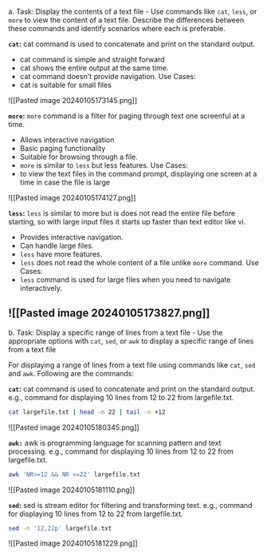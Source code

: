 a. Task: Display the contents of a text file - Use commands like `cat`, `less`, or `more` to view the content of a text file. Describe the differences between these commands and identify scenarios where each is preferable.

**`cat`:** cat command is used to concatenate and print on the standard output.
- cat command is simple and straight forward
- cat shows the entire output at the same time.
- cat command doesn't provide navigation.
 Use Cases:
- cat is suitable for small files

![[Pasted image 20240105173145.png]]

**`more`:** `more` command is a filter for paging through text one screenful at a time.
- Allows interactive navigation
- Basic paging functionality
- Suitable for browsing through a file.
- `more` is similar to `less` but less features.
Use Cases:
- to view the text files in the command prompt, displaying one screen at a time in case the file is large

![[Pasted image 20240105174127.png]]

**`less`:** `less` is similar to more but is does not read the entire file before starting, so with large input files it starts up faster than text editor like vi.
- Provides interactive navigation.
- Can handle large files.
- `less` have more features.
- `less` does not read the whole content of a file unlike `more` command.
Use Cases:
- `less` command is used for large files when you need to navigate interactively.

![[Pasted image 20240105173827.png]]
--
b. Task: Display a specific range of lines from a text file - Use the appropriate options with `cat`, `sed`, or `awk` to display a specific range of lines from a text file

For displaying a range of lines from a text file using commands like `cat`, `sed` and `awk`. Following are the commands:

**`cat`:**  cat command is used to concatenate and print on the standard output.
e.g., command for displaying 10 lines from 12 to 22 from largefile.txt.

```bash
cat largefile.txt | head -n 22 | tail -n +12
```
![[Pasted image 20240105180345.png]]

**`awk:`** awk is programming language for scanning pattern and text processing.
e.g., command for displaying 10 lines from 12 to 22 from largefile.txt.

```bash
awk 'NR>=12 && NR <=22' largefile.txt
```

![[Pasted image 20240105181110.png]]

 **`sed`:** sed is stream editor for filtering and transforming text.
e.g., command for displaying 10 lines from 12 to 22 from largefile.txt.

```bash
sed -n '12,22p' largefile.txt
```

![[Pasted image 20240105181229.png]]
